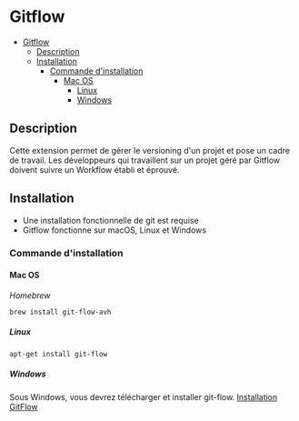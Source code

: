 # Gitflow

- [Gitflow](#gitflow)
  - [Description](#description)
  - [Installation](#installation)
    - [Commande d'installation](#commande-dinstallation)
      - [Mac OS](#mac-os)
        - [Linux](#linux)
        - [Windows](#windows)

## Description

Cette extension permet de gérer le versioning d'un projet et pose un cadre de travail.
Les développeurs qui travaillent sur un projet géré par Gitflow doivent suivre un Workflow établi et éprouvé.

## Installation

- Une installation fonctionnelle de git est requise
- Gitflow fonctionne sur macOS, Linux et Windows

### Commande d'installation

#### Mac OS

_Homebrew_

```
brew install git-flow-avh
```

##### Linux

```
apt-get install git-flow
```

##### Windows

Sous Windows, vous devrez télécharger et installer git-flow.
[Installation GitFlow](https://git-scm.com/download/win)
